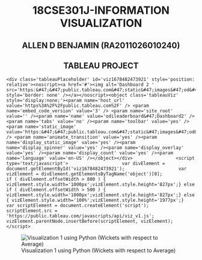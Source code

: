 

<html>
<title>INFORMATION VISUALIZATION</title>

<head>
    <style>
h1 {
  text-align: center;
}
h2 {
  text-align: center;
}
</style>
</head>

<body>
    <h1>18CSE301J-INFORMATION VISUALIZATION</h1>
    <h2>ALLEN D BENJAMIN  (RA2011026010240)</h2>
    <h2>TABLEAU PROJECT</h2>
   
    <div class='tableauPlaceholder' id='viz1678482473921' style='position: relative'><noscript><a href='#'><img alt='Dashboard 2 ' src='https:&#47;&#47;public.tableau.com&#47;static&#47;images&#47;od&#47;odileaderboard&#47;Dashboard2&#47;1_rss.png' style='border: none' /></a></noscript><object class='tableauViz'  style='display:none;'><param name='host_url' value='https%3A%2F%2Fpublic.tableau.com%2F' /> <param name='embed_code_version' value='3' /> <param name='site_root' value='' /><param name='name' value='odileaderboard&#47;Dashboard2' /><param name='tabs' value='no' /><param name='toolbar' value='yes' /><param name='static_image' value='https:&#47;&#47;public.tableau.com&#47;static&#47;images&#47;od&#47;odileaderboard&#47;Dashboard2&#47;1.png' /> <param name='animate_transition' value='yes' /><param name='display_static_image' value='yes' /><param name='display_spinner' value='yes' /><param name='display_overlay' value='yes' /><param name='display_count' value='yes' /><param name='language' value='en-US' /></object></div>                <script type='text/javascript'>                    var divElement = document.getElementById('viz1678482473921');                    var vizElement = divElement.getElementsByTagName('object')[0];                    if ( divElement.offsetWidth > 800 ) { vizElement.style.width='1000px';vizElement.style.height='827px';} else if ( divElement.offsetWidth > 500 ) { vizElement.style.width='1000px';vizElement.style.height='827px';} else { vizElement.style.width='100%';vizElement.style.height='1977px';}                     var scriptElement = document.createElement('script');                    scriptElement.src = 'https://public.tableau.com/javascripts/api/viz_v1.js';                    vizElement.parentNode.insertBefore(scriptElement, vizElement);                </script>
        
  
</body>
    <body>
    <figure>
  <img src="18CSE301J/py.jpg" alt="Visualization 1 using Python (Wickets with respect to Average)">
  <figcaption>Visualization 1 using Python (Wickets with respect to Average)</figcaption>
</figure>
    </body>
</html>
